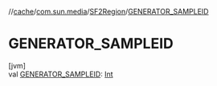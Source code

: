 //[cache](../../../index.md)/[com.sun.media](../index.md)/[SF2Region](index.md)/[GENERATOR_SAMPLEID](-g-e-n-e-r-a-t-o-r_-s-a-m-p-l-e-i-d.md)

# GENERATOR_SAMPLEID

[jvm]\
val [GENERATOR_SAMPLEID](-g-e-n-e-r-a-t-o-r_-s-a-m-p-l-e-i-d.md): [Int](https://kotlinlang.org/api/latest/jvm/stdlib/kotlin/-int/index.html)
